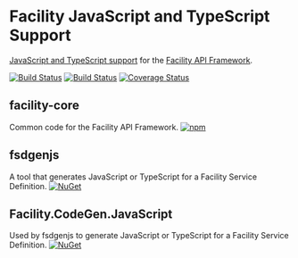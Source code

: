 # Facility JavaScript and TypeScript Support

[JavaScript and TypeScript support](https://facilityapi.github.io/generate/javascript) for the [Facility API Framework](https://facilityapi.github.io/).

[![Build Status](https://travis-ci.org/FacilityApi/FacilityJavaScript.svg?branch=master)](https://travis-ci.org/FacilityApi/FacilityJavaScript)
[![Build Status](https://ci.appveyor.com/api/projects/status/hpyavxt83gfqd491?svg=true)](https://ci.appveyor.com/project/ejball/facilityjavascript)
[![Coverage Status](https://coveralls.io/repos/github/FacilityApi/FacilityJavaScript/badge.svg?branch=master)](https://coveralls.io/github/FacilityApi/FacilityJavaScript?branch=master)

## facility-core

Common code for the Facility API Framework. [![npm](https://img.shields.io/npm/v/facility-core.svg)](https://www.npmjs.com/package/facility-core)

## fsdgenjs

A tool that generates JavaScript or TypeScript for a Facility Service Definition. [![NuGet](https://img.shields.io/nuget/v/fsdgenjs.svg)](https://www.nuget.org/packages/fsdgenjs)

## Facility.CodeGen.JavaScript

Used by fsdgenjs to generate JavaScript or TypeScript for a Facility Service Definition. [![NuGet](https://img.shields.io/nuget/v/Facility.CodeGen.JavaScript.svg)](https://www.nuget.org/packages/Facility.CodeGen.JavaScript)
